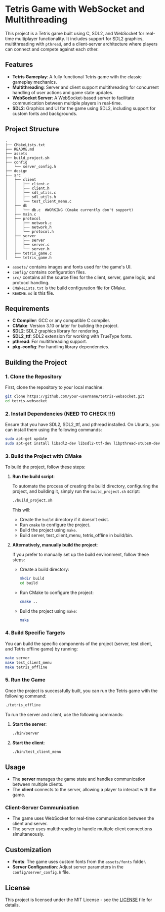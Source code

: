 
# Tetris Game with WebSocket and Multithreading

This project is a Tetris game built using C, SDL2, and WebSocket for real-time multiplayer functionality. It includes support for SDL2 graphics, multithreading with `pthread`, and a client-server architecture where players can connect and compete against each other.

## Features
- **Tetris Gameplay**: A fully functional Tetris game with the classic gameplay mechanics.
- **Multithreading**: Server and client support multithreading for concurrent handling of user actions and game state updates.
- **WebSocket Server**: A WebSocket-based server to facilitate communication between multiple players in real-time.
- **SDL2**: Graphics and UI for the game using SDL2, including support for custom fonts and backgrounds.

## Project Structure

```
.
├── CMakeLists.txt
├── README.md
├── assets
├── build_project.sh
├── config
│   └── server_config.h
├── design  
├── src
│   ├── client
│   │   ├── client.c
│   │   ├── client.h
│   │   ├── sdl_utils.c
│   │   ├── sdl_utils.h
│   │   └── test_client_menu.c
│   ├── db
│   │   └── db.c  #WORKING (Cmake currently don't support)
│   ├── main.c
│   ├── protocol
│   │   ├── network.c
│   │   ├── network.h
│   │   └── protocol.h
│   ├── server
│   │   ├── server
│   │   ├── server.c
│   │   └── server.h
│   ├── tetris_game.c
│   └── tetris_game.h

```

- `assets/` contains images and fonts used for the game's UI.
- `config/` contains configuration files.
- `src/` contains all the source files for the client, server, game logic, and protocol handling.
- `CMakeLists.txt` is the build configuration file for CMake.
- `README.md` is this file.

## Requirements

- **C Compiler**: GCC or any compatible C compiler.
- **CMake**: Version 3.10 or later for building the project.
- **SDL2**: SDL2 graphics library for rendering.
- **SDL2_ttf**: SDL2 extension for working with TrueType fonts.
- **pthread**: For multithreading support.
- **pkg-config**: For handling library dependencies.

## Building the Project

### 1. Clone the Repository

First, clone the repository to your local machine:

```bash
git clone https://github.com/your-username/tetris-websocket.git
cd tetris-websocket
```

### 2. Install Dependencies (NEED TO CHECK !!!)

Ensure that you have SDL2, SDL2_ttf, and pthread installed. On Ubuntu, you can install them using the following commands:

```bash
sudo apt-get update
sudo apt-get install libsdl2-dev libsdl2-ttf-dev libpthread-stubs0-dev
```

### 3. Build the Project with CMake

To build the project, follow these steps:

1. **Run the build script**:

   To automate the process of creating the build directory, configuring the project, and building it, simply run the `build_project.sh` script:

   ```bash
   ./build_project.sh
   ```

   This will:
   - Create the `build` directory if it doesn't exist.
   - Run `cmake` to configure the project.
   - Build the project using `make`.
   - Build server, test_client_menu, tetris_offline in build/bin.

2. **Alternatively, manually build the project**:

   If you prefer to manually set up the build environment, follow these steps:

   - Create a build directory:

     ```bash
     mkdir build
     cd build
     ```

   - Run CMake to configure the project:

     ```bash
     cmake ..
     ```

   - Build the project using `make`:

     ```bash
     make
     ```

### 4. Build Specific Targets

You can build the specific components of the project (server, test client, and Tetris offline game) by running:

```bash
make server
make test_client_menu
make tetris_offline
```

### 5. Run the Game

Once the project is successfully built, you can run the Tetris game with the following command:

```bash
./tetris_offline
```

To run the server and client, use the following commands:

1. **Start the server**:

   ```bash
   ./bin/server 
   ```

2. **Start the client**:

   ```bash
   ./bin/test_client_menu 
   ```


## Usage

- The **server** manages the game state and handles communication between multiple clients.
- The **client** connects to the server, allowing a player to interact with the game.

### Client-Server Communication

- The game uses WebSocket for real-time communication between the client and server.
- The server uses multithreading to handle multiple client connections simultaneously.

## Customization

- **Fonts**: The game uses custom fonts from the `assets/fonts` folder.
- **Server Configuration**: Adjust server parameters in the `config/server_config.h` file.

## License

This project is licensed under the MIT License - see the [LICENSE](LICENSE) file for details.
